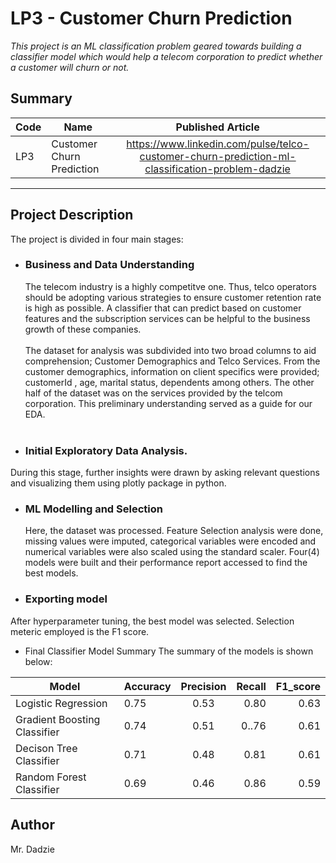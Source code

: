 # LP3 - Customer Churn Prediction
*This project is an ML classification problem geared towards building a classifier model which would help a telecom corporation to predict whether a customer will churn or not.*

## Summary
| Code      | Name        | Published Article |  
|-----------|-------------|:-------------:|
| LP3      | Customer Churn Prediction  |https://www.linkedin.com/pulse/telco-customer-churn-prediction-ml-classification-problem-dadzie  [](/) | 
--------------------------------------------------

## Project Description
The project is divided in four main stages: 

* ### Business and Data Understanding <br>
  The telecom industry is a highly competitve one. Thus, telco operators should be adopting various strategies to ensure customer retention rate is high as possible. A classifier that can predict based on customer features and the subscription services can be helpful to the business growth of these companies. <br>
  <br>The dataset for analysis was subdivided into two broad columns to aid comprehension; Customer Demographics and Telco Services. From the customer demographics, information on client specifics were provided; customerId , age, marital status, dependents among others. The other half of the dataset was on the services provided by the telcom corporation. This preliminary understanding served as a guide for our EDA.<br>
  <br>
  
* ###	Initial Exploratory Data Analysis.<br>
During this stage, further insights were drawn by asking relevant questions and visualizing them using plotly package in python. 
<br>

* ### ML Modelling and Selection<br>
  Here, the dataset was processed. Feature Selection analysis were done, missing values were imputed, categorical variables were encoded and numerical variables were also scaled using the standard scaler. Four(4) models were built and their performance report accessed to find the best models.
  <br>

*  ### Exporting model<br>
After hyperparameter tuning, the best model was selected. Selection meteric employed is the F1 score.

*	Final Classifier Model Summary
The summary of the models is shown below:

| Model      | Accuracy      | Precision|  Recall|F1_score| 
|--------------|-------------|:-------------:|------:|-------------:|
|   Logistic Regression    | 0.75  |    0.53   |0.80| 0.63
| Gradient Boosting Classifier|   0.74   |   0.51|     0..76   |    0.61 
|Decison Tree Classifier|  0.71|   0.48|    0.81  |  0.61   
|Random Forest Classifier|  0.69|    0.46 |  0.86   |   0.59
 

  

## Author
Mr. Dadzie
